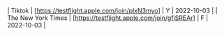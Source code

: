 | Tiktok | [https://testflight.apple.com/join/plxN3myo] | Y | 2022-10-03 |
| The New York Times | [https://testflight.apple.com/join/gfiSREAr] | F | 2022-10-03 |
